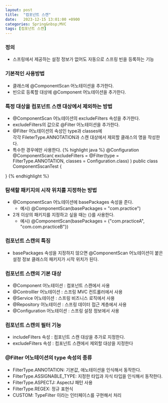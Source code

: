 ```yaml
---
layout: post
title:  "컴포넌트 스캔"
date:   2023-12-15 13:01:00 +0900
categories: Spring&nbsp;MVC
tags: [컴포넌트 스캔]
---
```


### 정의

- 스프링에서 제공하는 설정 정보가 없어도 자동으로 스프링 빈을 등록하는 기능

### 기본적인 사용방법

- 클래스에 @ComponentScan 어노테이션을 추가한다.
- 빈으로 등록할 대상에 @Component 어노테이션을 추가한다.

### 특정 대상을 컴포넌트 스캔 대상에서 제외하는 방법

- @ComponentScan 어노테이션의 excludeFilters 속성을 추가한다.
- excludeFilters의 값으로 @Filter 어노테이션을 추가한다.
- @Filter 어노테이션의 속성인 type과 classes에  
각각 FileterType.ANNOTATION과 스캔 대상에서 제외할 클래스의 명을 작성한다.
- 특수한 경우에만 사용한다.
{% highlight java %}
@Configuration
@ComponentScan(
    excludeFilters = @Filter(type = FilterType.ANNOTATION, classes = Configuration.class)
)
public class ComponentSscanTest {

}
{% endhighlight %}

### 탐색할 패키지의 시작 위치를 지정하는 방법

- @ComponentScan 어노테이션에 basePackages 속성을 준다.
    - 예시) @ComponentScan(basePackages = "com.practice")
- 2개 이상의 패키지를 지정하고 싶을 때는 {}를 사용한다.
    - 예시) @ComponentScan(basePackages = {"com.practiceA", "com.com.practiceB"})

### 컴포넌트 스캔의 특징
- basePackages 속성을 지정하지 않으면 @ComponentScan 어노테이션이 붙은 설정 정보 클래스의 패키지가 시작 위치가 된다.


### 컴포넌트 스캔의 기본 대상

- @Component 어노테이션 : 컴포넌트 스캔에서 사용
- @Controlller 어노테이션 : 스프링 MVC 컨트롤러에서 사용
- @Service 어노테이션 : 스프링 비즈니스 로직에서 사용
- @Repository 어노테이션 : 스프링 데이터 접근 계층에서 사용
- @Configuration 어노테이션 : 스프링 설정 정보에서 사용


### 컴포넌트 스캔의 필터 기능

- includeFilters 속성 : 컴포넌트 스캔 대상을 추가로 지정한다.
- excludeFilters 속성 : 컴포넌트 스캔에서 제외할 대상을 지정한다

### @Filter 어노테이션의 type 속성의 종류

- FilterType.ANNOTATION: 기본값, 애노테이션을 인식해서 동작한다.
- FilterType.ASSIGNABLE_TYPE: 지정한 타입과 자식 타입을 인식해서 동작한다.
- FilterType.ASPECTJ: AspectJ 패턴 사용
- FilterType.REGEX: 정규 표현식
- CUSTOM: TypeFilter 이라는 인터페이스를 구현해서 처리